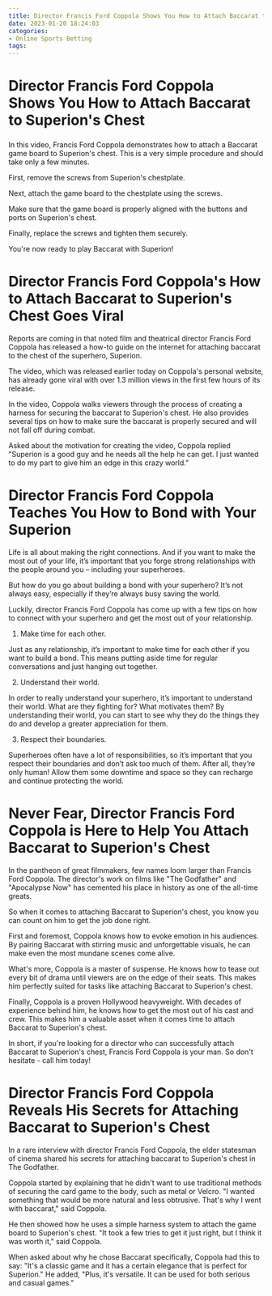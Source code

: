 ```yaml
---
title: Director Francis Ford Coppola Shows You How to Attach Baccarat to Superion's Chest
date: 2023-01-20 18:24:03
categories:
- Online Sports Betting
tags:
---
```



#  Director Francis Ford Coppola Shows You How to Attach Baccarat to Superion's Chest

###
In this video, Francis Ford Coppola demonstrates how to attach a Baccarat game board to Superion's chest. This is a very simple procedure and should take only a few minutes.

First, remove the screws from Superion's chestplate.

Next, attach the game board to the chestplate using the screws.

Make sure that the game board is properly aligned with the buttons and ports on Superion's chest.

Finally, replace the screws and tighten them securely.

You're now ready to play Baccarat with Superion!

#  Director Francis Ford Coppola's How to Attach Baccarat to Superion's Chest Goes Viral

Reports are coming in that noted film and theatrical director Francis Ford Coppola has released a how-to guide on the internet for attaching baccarat to the chest of the superhero, Superion.

The video, which was released earlier today on Coppola's personal website, has already gone viral with over 1.3 million views in the first few hours of its release.

In the video, Coppola walks viewers through the process of creating a harness for securing the baccarat to Superion's chest. He also provides several tips on how to make sure the baccarat is properly secured and will not fall off during combat.

Asked about the motivation for creating the video, Coppola replied "Superion is a good guy and he needs all the help he can get. I just wanted to do my part to give him an edge in this crazy world."

#  Director Francis Ford Coppola Teaches You How to Bond with Your Superion

Life is all about making the right connections. And if you want to make the most out of your life, it’s important that you forge strong relationships with the people around you – including your superheroes.

But how do you go about building a bond with your superhero? It’s not always easy, especially if they’re always busy saving the world.

Luckily, director Francis Ford Coppola has come up with a few tips on how to connect with your superhero and get the most out of your relationship.

1) Make time for each other.

Just as any relationship, it’s important to make time for each other if you want to build a bond. This means putting aside time for regular conversations and just hanging out together.

2) Understand their world.

In order to really understand your superhero, it’s important to understand their world. What are they fighting for? What motivates them? By understanding their world, you can start to see why they do the things they do and develop a greater appreciation for them.

3) Respect their boundaries.

Superheroes often have a lot of responsibilities, so it’s important that you respect their boundaries and don’t ask too much of them. After all, they’re only human! Allow them some downtime and space so they can recharge and continue protecting the world.

#  Never Fear, Director Francis Ford Coppola is Here to Help You Attach Baccarat to Superion's Chest

In the pantheon of great filmmakers, few names loom larger than Francis Ford Coppola. The director's work on films like "The Godfather" and "Apocalypse Now" has cemented his place in history as one of the all-time greats.

So when it comes to attaching Baccarat to Superion's chest, you know you can count on him to get the job done right.

First and foremost, Coppola knows how to evoke emotion in his audiences. By pairing Baccarat with stirring music and unforgettable visuals, he can make even the most mundane scenes come alive.

What's more, Coppola is a master of suspense. He knows how to tease out every bit of drama until viewers are on the edge of their seats. This makes him perfectly suited for tasks like attaching Baccarat to Superion's chest.

Finally, Coppola is a proven Hollywood heavyweight. With decades of experience behind him, he knows how to get the most out of his cast and crew. This makes him a valuable asset when it comes time to attach Baccarat to Superion's chest.

In short, if you're looking for a director who can successfully attach Baccarat to Superion's chest, Francis Ford Coppola is your man. So don't hesitate - call him today!

#  Director Francis Ford Coppola Reveals His Secrets for Attaching Baccarat to Superion's Chest

In a rare interview with director Francis Ford Coppola, the elder statesman of cinema shared his secrets for attaching baccarat to Superion's chest in The Godfather.

Coppola started by explaining that he didn't want to use traditional methods of securing the card game to the body, such as metal or Velcro. "I wanted something that would be more natural and less obtrusive. That's why I went with baccarat," said Coppola.

He then showed how he uses a simple harness system to attach the game board to Superion's chest. "It took a few tries to get it just right, but I think it was worth it," said Coppola.

When asked about why he chose Baccarat specifically, Coppola had this to say: "It's a classic game and it has a certain elegance that is perfect for Superion." He added, "Plus, it's versatile. It can be used for both serious and casual games."